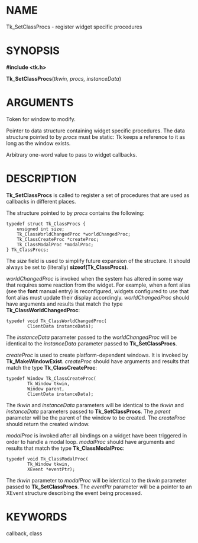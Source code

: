 # NAME

Tk_SetClassProcs - register widget specific procedures

# SYNOPSIS

**#include \<tk.h\>**

**Tk_SetClassProcs**(*tkwin, procs, instanceData*)

# ARGUMENTS

Token for window to modify.

Pointer to data structure containing widget specific procedures. The
data structure pointed to by *procs* must be static: Tk keeps a
reference to it as long as the window exists.

Arbitrary one-word value to pass to widget callbacks.

# DESCRIPTION

**Tk_SetClassProcs** is called to register a set of procedures that are
used as callbacks in different places.

The structure pointed to by *procs* contains the following:

    typedef struct Tk_ClassProcs {
        unsigned int size;
        Tk_ClassWorldChangedProc *worldChangedProc;
        Tk_ClassCreateProc *createProc;
        Tk_ClassModalProc *modalProc;
    } Tk_ClassProcs;

The *size* field is used to simplify future expansion of the structure.
It should always be set to (literally) **sizeof(Tk_ClassProcs)**.

*worldChangedProc* is invoked when the system has altered in some way
that requires some reaction from the widget. For example, when a font
alias (see the **font** manual entry) is reconfigured, widgets
configured to use that font alias must update their display accordingly.
*worldChangedProc* should have arguments and results that match the type
**Tk_ClassWorldChangedProc**:

    typedef void Tk_ClassWorldChangedProc(
            ClientData instanceData);

The *instanceData* parameter passed to the *worldChangedProc* will be
identical to the *instanceData* parameter passed to
**Tk_SetClassProcs**.

*createProc* is used to create platform-dependent windows. It is invoked
by **Tk_MakeWindowExist**. *createProc* should have arguments and
results that match the type **Tk_ClassCreateProc**:

    typedef Window Tk_ClassCreateProc(
            Tk_Window tkwin,
            Window parent,
            ClientData instanceData);

The *tkwin* and *instanceData* parameters will be identical to the
*tkwin* and *instanceData* parameters passed to **Tk_SetClassProcs**.
The *parent* parameter will be the parent of the window to be created.
The *createProc* should return the created window.

*modalProc* is invoked after all bindings on a widget have been
triggered in order to handle a modal loop. *modalProc* should have
arguments and results that match the type **Tk_ClassModalProc**:

    typedef void Tk_ClassModalProc(
            Tk_Window tkwin,
            XEvent *eventPtr);

The *tkwin* parameter to *modalProc* will be identical to the *tkwin*
parameter passed to **Tk_SetClassProcs**. The *eventPtr* parameter will
be a pointer to an XEvent structure describing the event being
processed.

# KEYWORDS

callback, class
